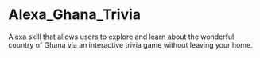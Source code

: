 # Alexa_Ghana_Trivia
Alexa skill that allows users to explore and learn about the wonderful country of Ghana via an interactive trivia game without leaving your home.
